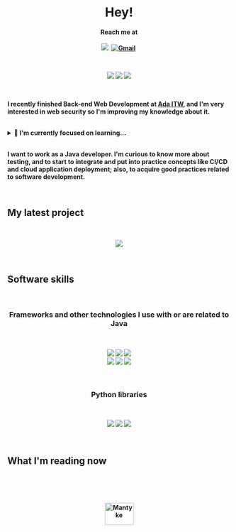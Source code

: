 <p>
  <h1 align="center"><b>Hey!</h1>
</p>
<p align="center">
Reach me at
<br/>
<br/>
<a href="https://www.linkedin.com/in/abril-palacin"><img src="https://img.shields.io/badge/LinkedIn-0077B5?style=for-the-badge&logo=linkedin&logoColor=white alt="LinkedIn" /></a>&nbsp;
<a href="mailto:abrilmpalacin@gmail.com"><img src="https://img.shields.io/badge/Gmail-D14836?style=for-the-badge&logo=gmail&logoColor=white" alt="Gmail" /></a>&nbsp;
</p>
<br/>

<p align="center">
<img src="https://img.shields.io/badge/Java-Intermediate-_.svg?logo=java"></a>
<img src="https://img.shields.io/badge/MySQL-Beginner-_.svg?logo=mysql"></a>
<img src="https://img.shields.io/badge/Python-Intermediate-_.svg?logo=python"></a>
</p>
<br/>

<p>
I recently finished <strong>Back-end Web Development</strong> at <a href="https://adaitw.org/">Ada ITW</a>, and I'm very interested in web security so I'm improving my knowledge about it.
<br/>
<br/>

<details>
<summary>🌱 I'm currently focused on learning...</summary>
<br/>
<ul style="list-style-type:disc;">
  <li>More about Spring Security</li>
  <li>HTML</li>
  <li>CSS</li>
  <li>Angular, and</li>
  <li>Spring MVC</li>
</ul>
</details>
<br/>

<p>
I want to work as a Java developer. I'm curious to know more about testing, and to start to integrate and put into practice concepts like CI/CD and cloud application deployment; also, to acquire good practices related to software development.
<p/>
<br/>
  
<p>
  <h2 align="left">My latest project</h2>
</p>
<br/>
<p align="center"><img align="" src="https://github-readme-stats.vercel.app/api/pin/?username=abrilmpalacin&repo=courses-API&theme=tokyonight"/>
</p>
<br/>

<p>
  <h2 align="left">Software skills</h2>
</p>
<br/>
<p>
  <h3 align="center">Frameworks and other technologies I use with or are related to Java</h3>
</p>
<br/>
<p align="center">
<img src="https://img.shields.io/badge/Spring-Beginner-_.svg?logo=java"></a>
<img src="https://img.shields.io/badge/Spring Boot-Intermediate-_.svg?logo=spring-boot"></a>
<img src="https://img.shields.io/badge/JWT-Beginner-_.svg?logo=json-web-tokens"></a>
<br/>
<a href="#"><img src="https://img.shields.io/badge/JUnit 5-Intermediate-_.svg?logo=junit5"></a>
<a href="#"><img src="https://img.shields.io/badge/Mockito-Beginner-_.svg?logo=mockito"></a>
<a href="#"><img src="https://img.shields.io/badge/Swagger-Intermediate-_.svg?logo=swagger"></a>
</p>
<br/>
<p>
  <h3 align="center">Python libraries</h3>
</p>
<br/>
<p align="center">
<a href="#"><img src="https://img.shields.io/badge/NumPy-Beginner-_.svg?logo=numpy"></a>
<a href="#"><img src="https://img.shields.io/badge/Pandas-Beginner-_.svg?logo=pandas"></a>
<a href="#"><img src="https://img.shields.io/badge/Matplotlib-Beginner-_.svg?logo=matplotlib"></a>
<p/>
<br/>

<p>
  <h2 align="left">What I'm reading now</h2>
</p
<br/>
<br/>

<!-- GOODREADS-LIST:START -->
<!-- GOODREADS-LIST:END -->
<br/>
<br/>

<p align="center">
<a href="https://www.pkparaiso.com/imagenes/espada_escudo/sprites/animados-gigante/mantyke.gif"><img src="https://www.pkparaiso.com/imagenes/espada_escudo/sprites/animados-gigante/mantyke.gif" alt="Mantyke" width="65" height="50"></a>
<br/>
